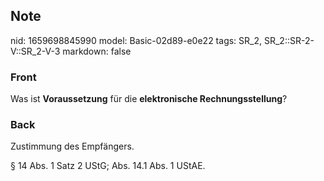 ## Note
nid: 1659698845990
model: Basic-02d89-e0e22
tags: SR_2, SR_2::SR-2-V::SR_2-V-3
markdown: false

### Front
Was ist <b>Voraussetzung</b> für die <b>elektronische
Rechnungsstellung</b>?

### Back
Zustimmung des Empfängers.

§ 14 Abs. 1 Satz 2 UStG; Abs. 14.1 Abs.  1 UStAE.
